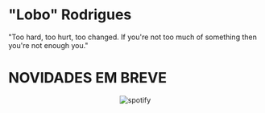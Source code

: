 # "Lobo" Rodrigues

"Too hard, too hurt, too changed. If you're not too much of something then you're not enough you."

# NOVIDADES EM BREVE #

<div widht=20% align="center" style="float">

![spotify](https://spotify-github-profile.vercel.app/api/view?uid=31pv2qtto2td2ir7saqdbqgqcply&cover_image=false&theme=default&bar_color=cc0000&bar_color_cover=false)

</div>

